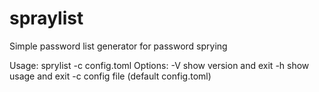 # spraylist
Simple password list generator for password sprying

Usage:
  sprylist -c config.toml
Options:
  -V              show version and exit
  -h              show usage and exit
  -c              config file (default config.toml)

